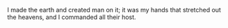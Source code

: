 I made the earth and created man on it; it was my hands that stretched out the heavens, and I commanded all their host.
